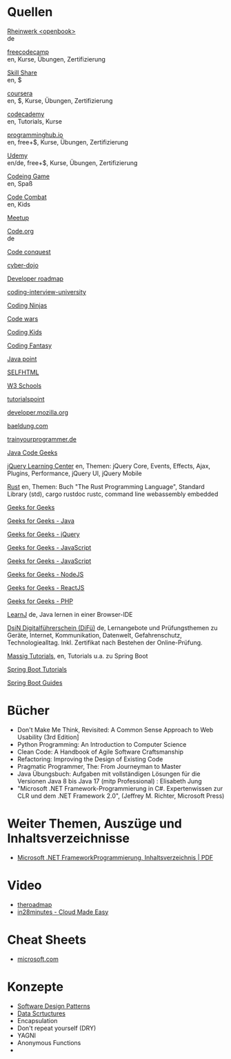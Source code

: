 # Quellen

[Rheinwerk \<openbook>](https://www.rheinwerk-verlag.de/openbook/)\
de

[freecodecamp](https://freecodecamp.org)\
en, Kurse, Übungen, Zertifizierung

[Skill Share](https://www.skillshare.com/browse)\
en, $

[coursera](https://www.coursera.org/courses)\
en, $, Kurse, Übungen, Zertifizierung

[codecademy](https://www.codecademy.com/)\
en, Tutorials, Kurse

[programminghub.io](https://programminghub.io/learn-programming)\
en, free+$, Kurse, Übungen, Zertifizierung

[Udemy](https://www.udemy.com/)\
en/de, free+$, Kurse, Übungen, Zertifizierung

[Codeing Game](https://www.codingame.com/)\
en, Spaß

[Code Combat](https://codecombat.com/)\
en, Kids

[Meetup](https://www.meetup.com/find/?keywords=coding&source=EVENTS)

[Code.org](https://code.org)\
de

[Code conquest](https://www.codeconquest.com/tutorials/)

[cyber-dojo](https://www.cyber-dojo.org/creator/home)

[Developer roadmap](https://roadmap.sh/)

[coding-interview-university](https://github.com/jwasham/coding-interview-university)

[Coding Ninjas](https://www.codingninjas.com/courses)

[Code wars](https://www.codewars.com/)

[Coding Kids](https://www.codingkids.de/)

[Coding Fantasy](https://codingfantasy.com/)

[Java point](https://www.javatpoint.com/)

[SELFHTML](https://www.selfhtml.org/)

[W3 Schools](https://www.w3schools.com/)

[tutorialspoint](https://www.tutorialspoint.com/java_essentials_online_training/index.asp)

[developer.mozilla.org](https://developer.mozilla.org/de/)

[baeldung.com](https://www.baeldung.com/)

[trainyourprogrammer.de](https://trainyourprogrammer.de/java)

[Java Code Geeks](https://www.javacodegeeks.com/)

[jQuery Learning Center](https://learn.jquery.com/) en, Themen:
jQuery Core,
Events,
Effects,
Ajax,
Plugins,
Performance,
jQuery UI,
jQuery Mobile

[Rust](https://www.rust-lang.org/learn) en, Themen:
Buch "The Rust Programming Language",
Standard Library (std),
cargo
rustdoc
rustc,
command line
webassembly
embedded

[Geeks for Geeks](https://www.geeksforgeeks.org/)

[Geeks for Geeks - Java](https://www.geeksforgeeks.org/java/)

[Geeks for Geeks - jQuery](https://www.geeksforgeeks.org/jquery/)

[Geeks for Geeks - JavaScript](https://www.geeksforgeeks.org/javascript)

[Geeks for Geeks - JavaScript](https://www.geeksforgeeks.org/javascript)

[Geeks for Geeks - NodeJS](https://www.geeksforgeeks.org/nodejs/)

[Geeks for Geeks - ReactJS](https://www.geeksforgeeks.org/reactjs-tutorials/)

[Geeks for Geeks - PHP](https://www.geeksforgeeks.org/php-tutorials/)

[LearnJ](https://www.learnj.de/) de, Java lernen in einer Browser-IDE

[DsiN Digitalführerschein (DiFü)](https://www.difü.de/) de, Lernangebote und Prüfungsthemen zu Geräte, Internet, Kommunikation, Datenwelt, Gefahrenschutz, Technologiealltag. Inkl. Zertifikat nach Bestehen der Online-Prüfung.

[Massig Tutorials](https://github.com/eugenp/tutorials), en, Tutorials u.a. zu Spring Boot

[Spring Boot Tutorials](https://www.springboottutorial.com/)

[Spring Boot Guides](https://spring.io/guides)

# Bücher

- Don't Make Me Think, Revisited: A Common Sense Approach to Web Usability (3rd Edition]
- Python Programming: An Introduction to Computer Science
- Clean Code: A Handbook of Agile Software Craftsmanship
- Refactoring: Improving the Design of Existing Code
- Pragmatic Programmer, The: From Journeyman to Master
- Java Übungsbuch: Aufgaben mit vollständigen Lösungen für die Versionen Java 8 bis Java 17 (mitp Professional) : Elisabeth Jung
- "Microsoft .NET Framework-Programmierung in C#. Expertenwissen zur CLR und dem .NET Framework 2.0", (Jeffrey M. Richter, Microsoft Press)

# Weiter Themen, Auszüge und Inhaltsverzeichnisse

- [Microsoft .NET FrameworkProgrammierung, Inhaltsverzeichnis | PDF](http://www.gbv.de/dms/ilmenau/toc/34632257X.PDF)

# Video

- [theroadmap](https://www.youtube.com/theroadmap)
- [in28minutes - Cloud Made Easy](https://www.youtube.com/user/rithustutorials)

# Cheat Sheets

- [microsoft.com](https://docs.microsoft.com/de-de/azure/developer/java/learning-resources/cheat-sheets)

# Konzepte

- [Software Design Patterns](https://www.geeksforgeeks.org/software-design-patterns/)
- [Data Scrtuctures](https://www.geeksforgeeks.org/data-structures/)
- Encapsulation
- Don't repeat yourself (DRY)
- YAGNI
- Anonymous Functions
-
